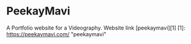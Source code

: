 # PeekayMavi
A Portfolio website for a Videography.
Website link [peekaymavi][1]
[1]: https://peekaymavi.com/ "peekaymavi"
